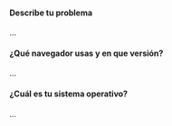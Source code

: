 #### Describe tu problema

...

#### ¿Qué navegador usas y en que versión?

...

#### ¿Cuál es tu sistema operativo?

...
